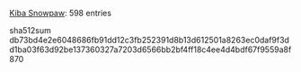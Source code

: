 [Kiba Snowpaw](https://github.com/kibasnowpaw): 598 entries

sha512sum db73bd4e2e6048686fb91dd12c3fb252391d8b13d612501a8263ec0daf9f3dd1ba03f63d92be137360327a7203d6566bb2bf4ff18c4ee4d4bdf67f9559a8f870
